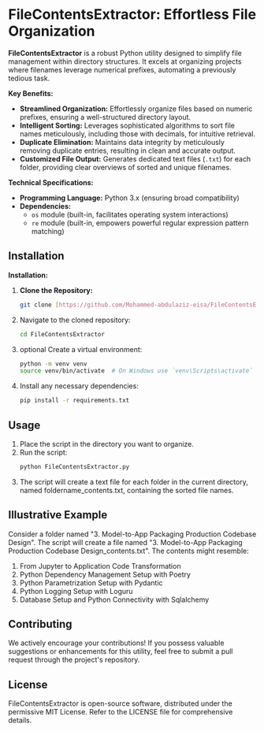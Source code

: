 # FileContentsExtractor: Effortless File Organization

**FileContentsExtractor** is a robust Python utility designed to simplify file management within directory structures. It excels at organizing projects where filenames leverage numerical prefixes, automating a previously tedious task.

**Key Benefits:**

* **Streamlined Organization:** Effortlessly organize files based on numeric prefixes, ensuring a well-structured directory layout.
* **Intelligent Sorting:** Leverages sophisticated algorithms to sort file names meticulously, including those with decimals, for intuitive retrieval.
* **Duplicate Elimination:** Maintains data integrity by meticulously removing duplicate entries, resulting in clean and accurate output.
* **Customized File Output:** Generates dedicated text files (`.txt`) for each folder, providing clear overviews of sorted and unique filenames.

**Technical Specifications:**

* **Programming Language:** Python 3.x (ensuring broad compatibility)
* **Dependencies:**
    * `os` module (built-in, facilitates operating system interactions)
    * `re` module (built-in, empowers powerful regular expression pattern matching)

## Installation

**Installation:**

1. **Clone the Repository:**

   ```bash
   git clone [https://github.com/Mohammed-abdulaziz-eisa/FileContentsExtractor.git](https://github.com/Mohammed-abdulaziz-eisa/FileContentsExtractor.git)
   ```

2. Navigate to the cloned repository:
   ```bash
   cd FileContentsExtractor
   ```
3. optional Create a virtual environment:
   ```bash
   python -m venv venv
   source venv/bin/activate  # On Windows use `venv\Scripts\activate`
   ```
4. Install any necessary dependencies:
   ```bash
   pip install -r requirements.txt
   ```

## Usage
1. Place the script in the directory you want to organize.
2. Run the script:
   ```bash
   python FileContentsExtractor.py
   ```
3. The script will create a text file for each folder in the current directory, named foldername_contents.txt, containing the sorted file names.
## Illustrative Example
Consider a folder named "3. Model-to-App Packaging Production Codebase Design". The script will create a file named "3. Model-to-App Packaging Production Codebase Design_contents.txt". The contents might resemble:

1. From Jupyter to Application Code Transformation
2. Python Dependency Management Setup with Poetry
3. Python Parametrization Setup with Pydantic
4. Python Logging Setup with Loguru
5. Database Setup and Python Connectivity with Sqlalchemy

## Contributing
We actively encourage your contributions! If you possess valuable suggestions or enhancements for this utility, feel free to submit a pull request through the project's repository.

## License
FileContentsExtractor is open-source software, distributed under the permissive MIT License. Refer to the LICENSE file for comprehensive details.